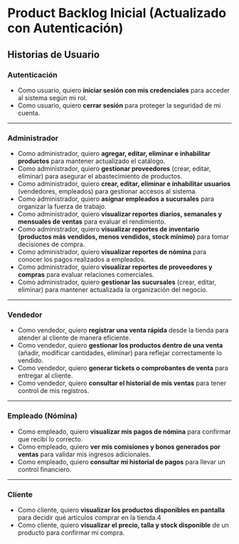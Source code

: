 #  Product Backlog Inicial (Actualizado con Autenticación)

##  Historias de Usuario

###  Autenticación
- Como usuario, quiero **iniciar sesión con mis credenciales** para acceder al sistema según mi rol.
- Como usuario, quiero **cerrar sesión** para proteger la seguridad de mi cuenta.

---

###  Administrador
- Como administrador, quiero **agregar, editar, eliminar e inhabilitar productos** para mantener actualizado el catálogo.
- Como administrador, quiero **gestionar proveedores** (crear, editar, eliminar) para asegurar el abastecimiento de productos.
- Como administrador, quiero **crear, editar, eliminar e inhabilitar usuarios** (vendedores, empleados) para gestionar accesos al sistema.
- Como administrador, quiero **asignar empleados a sucursales** para organizar la fuerza de trabajo.
- Como administrador, quiero **visualizar reportes diarios, semanales y mensuales de ventas** para evaluar el rendimiento.
- Como administrador, quiero **visualizar reportes de inventario (productos más vendidos, menos vendidos, stock mínimo)** para tomar decisiones de compra.
- Como administrador, quiero **visualizar reportes de nómina** para conocer los pagos realizados a empleados.
- Como administrador, quiero **visualizar reportes de proveedores y compras** para evaluar relaciones comerciales.
- Como administrador, quiero **gestionar las sucursales** (crear, editar, eliminar) para mantener actualizada la organización del negocio.

---

###  Vendedor
- Como vendedor, quiero **registrar una venta rápida** desde la tienda para atender al cliente de manera eficiente.
- Como vendedor, quiero **gestionar los productos dentro de una venta** (añadir, modificar cantidades, eliminar) para reflejar correctamente lo vendido.
- Como vendedor, quiero **generar tickets o comprobantes de venta** para entregar al cliente.
- Como vendedor, quiero **consultar el historial de mis ventas** para tener control de mis registros.

---

###  Empleado (Nómina)
- Como empleado, quiero **visualizar mis pagos de nómina** para confirmar que recibí lo correcto.
- Como empleado, quiero **ver mis comisiones y bonos generados por ventas** para validar mis ingresos adicionales.
- Como empleado, quiero **consultar mi historial de pagos** para llevar un control financiero.

---

###  Cliente
- Como cliente, quiero **visualizar los productos disponibles en pantalla** para decidir qué artículos comprar en la tienda.4
- Como cliente, quiero **visualizar el precio, talla y stock disponible** de un producto para confirmar mi compra.



